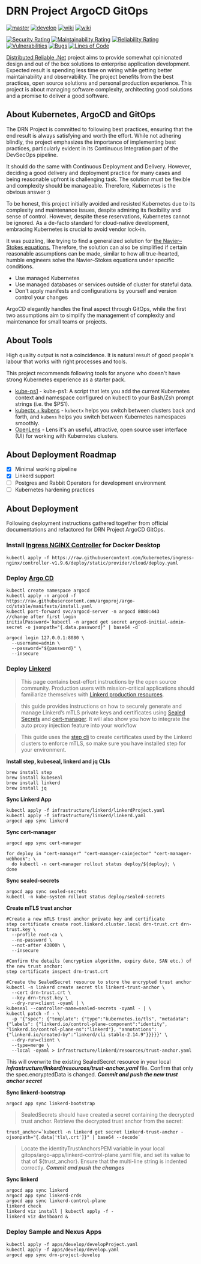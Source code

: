 # DRN Project ArgoCD GitOps



[![master](https://github.com/duranserkan/DRN-Project-Argo-CD-Gitops/actions/workflows/master.yml/badge.svg?branch=master)](https://github.com/duranserkan/DRN-Project-Argo-CD-Gitops/actions/workflows/master.yml)
[![develop](https://github.com/duranserkan/DRN-Project-Argo-CD-Gitops/actions/workflows/develop.yml/badge.svg?branch=develop)](https://github.com/duranserkan/DRN-Project-Argo-CD-Gitops/actions/workflows/develop.yml)
[![wiki](https://img.shields.io/badge/Doc-Awesome_Kubernetes-blue)](https://github.com/tomhuang12/awesome-k8s-resources)
[![wiki](https://img.shields.io/badge/Doc-Awesome_Argo-orange)](https://github.com/akuity/awesome-argo)

[![Security Rating](https://sonarcloud.io/api/project_badges/measure?project=duranserkan_DRN-Project-Argo-CD-Gitops&metric=security_rating)](https://sonarcloud.io/summary/new_code?id=duranserkan_DRN-Project-Argo-CD-Gitops)
[![Maintainability Rating](https://sonarcloud.io/api/project_badges/measure?project=duranserkan_DRN-Project-Argo-CD-Gitops&metric=sqale_rating)](https://sonarcloud.io/summary/new_code?id=duranserkan_DRN-Project-Argo-CD-Gitops)
[![Reliability Rating](https://sonarcloud.io/api/project_badges/measure?project=duranserkan_DRN-Project-Argo-CD-Gitops&metric=reliability_rating)](https://sonarcloud.io/summary/new_code?id=duranserkan_DRN-Project-Argo-CD-Gitops)
[![Vulnerabilities](https://sonarcloud.io/api/project_badges/measure?project=duranserkan_DRN-Project-Argo-CD-Gitops&metric=vulnerabilities)](https://sonarcloud.io/summary/new_code?id=duranserkan_DRN-Project-Argo-CD-Gitops)
[![Bugs](https://sonarcloud.io/api/project_badges/measure?project=duranserkan_DRN-Project-Argo-CD-Gitops&metric=bugs)](https://sonarcloud.io/summary/new_code?id=duranserkan_DRN-Project-Argo-CD-Gitops)
[![Lines of Code](https://sonarcloud.io/api/project_badges/measure?project=duranserkan_DRN-Project-Argo-CD-Gitops&metric=ncloc)](https://sonarcloud.io/summary/new_code?id=duranserkan_DRN-Project-Argo-CD-Gitops)


[Distributed Reliable .Net](https://github.com/duranserkan/DRN-Project) project aims to provide somewhat opinionated design and out of the box solutions to enterprise application development.
Expected result is spending less time on wiring while getting better maintainability and observability.
The project benefits from the best practices, open source solutions and personal production experience.
This project is about managing software complexity, architecting good solutions and a promise to deliver a good software.

## About Kubernetes, ArgoCD and GitOps
The DRN Project is committed to following best practices, ensuring that the end result is always satisfying and worth the effort. While not adhering blindly, the project emphasizes the importance of implementing best practices, particularly evident in its Continuous Integration part of the DevSecOps pipeline.

It should do the same with Continuous Deployment and Delivery. However, deciding a good delivery and deployment practice for many cases and being reasonable upfront is challenging task. The solution must be flexible and complexity should be manageable. Therefore, Kubernetes is the obvious answer :)

To be honest, this project initially avoided and resisted Kubernetes due to its complexity and maintenance issues, despite admiring its flexibility and sense of control. However, despite these reservations, Kubernetes cannot be ignored. As a de-facto standard for cloud-native development, embracing Kubernetes is crucial to avoid vendor lock-in.

It was puzzling, like trying to find a generalized solution for [the Navier–Stokes equations.](https://en.wikipedia.org/wiki/Navier–Stokes_equations) Therefore, the solution can also be simplified if certain reasonable assumptions can be made, similar to how all true-hearted, humble engineers solve the Navier–Stokes equations under specific conditions.

* Use managed Kubernetes
* Use managed databases or services outside of cluster for stateful data.
* Don't apply manifests and configurations by yourself and version control your changes

ArgoCD elegantly handles the final aspect through GitOps, while the first two assumptions aim to simplify the management of complexity and maintenance for small teams or projects.

## About Tools
High quality output is not a coincidence. It is natural result of good people's labour that works with right processes and tools.

This project recommends following tools for anyone who doesn't have strong Kubernetes experience as a starter pack. 

* [kube-ps1](https://github.com/jonmosco/kube-ps1)  - kube-ps1: A script that lets you add the current Kubernetes context and namespace configured on kubectl to your Bash/Zsh prompt strings (i.e. the $PS1).
* [kubectx + kubens](https://github.com/ahmetb/kubectx)  - `kubectx` helps you switch between clusters back and forth, and `kubens` helps you switch between Kubernetes namespaces smoothly.
* [OpenLens](https://github.com/MuhammedKalkan/OpenLens) - Lens it's an useful, attractive, open source user interface (UI) for working with Kubernetes clusters.


## About Deployment Roadmap
- [X] Minimal working pipeline
- [X] Linkerd support
- [ ] Postgres and Rabbit Operators for development environment
- [ ] Kubernetes hardening practices

## About Deployment
Following deployment instructions gathered together from official documentations and refactored for DRN Project ArgoCD GitOps.

### Install [Ingress NGINX Controller](https://github.com/kubernetes/ingress-nginx) for Docker Desktop
```
kubectl apply -f https://raw.githubusercontent.com/kubernetes/ingress-nginx/controller-v1.9.6/deploy/static/provider/cloud/deploy.yaml
```
### Deploy [Argo CD](https://argo-cd.readthedocs.io/en/stable/getting_started/)
```
kubectl create namespace argocd
kubectl apply -n argocd -f https://raw.githubusercontent.com/argoproj/argo-cd/stable/manifests/install.yaml
kubectl port-forward svc/argocd-server -n argocd 8080:443
//change after first login
initialPassword=`kubectl -n argocd get secret argocd-initial-admin-secret -o jsonpath="{.data.password}" | base64 -d`

argocd login 127.0.0.1:8080 \
  --username=admin \
  --password="${password}" \
  --insecure
```

### Deploy [Linkerd](https://linkerd.io/2.14/tasks/gitops/)
> This page contains best-effort instructions by the open source community. Production users with mission-critical applications should familiarize themselves with [Linkerd production resources](https://docs.buoyant.io/runbook/getting-started/).

> this guide provides instructions on how to securely generate and manage Linkerd’s mTLS private keys and certificates using [Sealed Secrets](https://github.com/bitnami-labs/sealed-secrets) and [cert-manager](https://cert-manager.io/docs/). It will also show you how to integrate the auto proxy injection feature into your workflow

> This guide uses the [step cli](https://smallstep.com/docs/step-cli/installation/) to create certificates used by the Linkerd clusters to enforce mTLS, so make sure you have installed step for your environment.

**Install step, kubeseal, linkerd and jq CLIs**
```
brew install step
brew install kubeseal
brew install linkerd
brew install jq
```

**Sync Linkerd App**
```
kubectl apply -f infrastructure/linkerd/linkerdProject.yaml
kubectl apply -f infrastructure/linkerd/linkerd.yaml
argocd app sync linkerd
```

**Sync cert-manager**
```
argocd app sync cert-manager

for deploy in "cert-manager" "cert-manager-cainjector" "cert-manager-webhook"; \
  do kubectl -n cert-manager rollout status deploy/${deploy}; \
done
```

**Sync sealed-secrets**
```
argocd app sync sealed-secrets
kubectl -n kube-system rollout status deploy/sealed-secrets
```

**Create mTLS trust anchor**
```
#Create a new mTLS trust anchor private key and certificate
step certificate create root.linkerd.cluster.local drn-trust.crt drn-trust.key \
  --profile root-ca \
  --no-password \
  --not-after 43800h \
  --insecure
  
#Confirm the details (encryption algorithm, expiry date, SAN etc.) of the new trust anchor:  
step certificate inspect drn-trust.crt
```

```
#Create the SealedSecret resource to store the encrypted trust anchor
kubectl -n linkerd create secret tls linkerd-trust-anchor \
  --cert drn-trust.crt \
  --key drn-trust.key \
  --dry-run=client -oyaml | \
kubeseal --controller-name=sealed-secrets -oyaml - | \
kubectl patch -f - \
  -p '{"spec": {"template": {"type":"kubernetes.io/tls", "metadata": {"labels": {"linkerd.io/control-plane-component":"identity", "linkerd.io/control-plane-ns":"linkerd"}, "annotations": {"linkerd.io/created-by":"linkerd/cli stable-2.14.9"}}}}}' \
  --dry-run=client \
  --type=merge \
  --local -oyaml > infrastructure/linkerd/resources/trust-anchor.yaml
```
This will overwrite the existing SealedSecret resource in your local ***infrastructure/linkerd/resources/trust-anchor.yaml*** file. Confirm that only the spec.encryptedData is changed. ***Commit and push the new trust anchor secret***

**Sync linkerd-bootstrap**
```
argocd app sync linkerd-bootstrap
```

>SealedSecrets should have created a secret containing the decrypted trust anchor. Retrieve the decrypted trust anchor from the secret:
```
trust_anchor=`kubectl -n linkerd get secret linkerd-trust-anchor -ojsonpath="{.data['tls\.crt']}" | base64 --decode`
```

> Locate the identityTrustAnchorsPEM variable in your local gitops/argo-apps/linkerd-control-plane.yaml file, and set its value to that of ${trust_anchor}.
> Ensure that the multi-line string is indented correctly.  ***Commit and push the changes***

**Sync linkerd**
```
argocd app sync linkerd
argocd app sync linkerd-crds
argocd app sync linkerd-control-plane
linkerd check
linkerd viz install | kubectl apply -f -
linkerd viz dashboard &
```

### Deploy Sample and Nexus Apps
```
kubectl apply -f apps/develop/developProject.yaml
kubectl apply -f apps/develop/develop.yaml
argocd app sync drn-project-develop
```